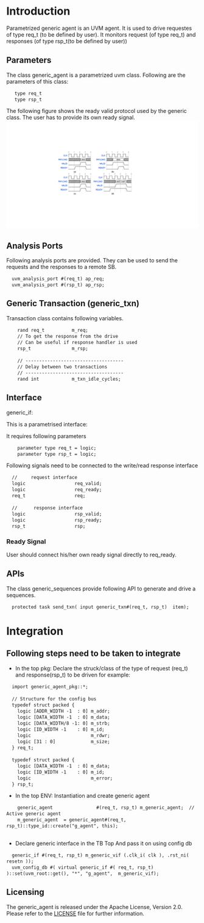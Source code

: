 # Introduction 

Parametrized generic agent is an UVM agent. 
It is used to drive requestes of type req_t (to be defined by user). It monitors request (of type req_t) and responses (of type rsp_t(to be defined by user)) 

## Parameters
The class generic_agent is a parametrized uvm class. 
Following are the parameters of this class: 
```
   type req_t
   type rsp_t
```
The following figure shows the ready valid protocol used by the generic class. The user has to provide its own ready signal. 
![Ready Valid Protocol](Images/Ready_Valid.PNG)

## Analysis Ports

Following analysis ports are provided. They can be used to send the requests and the responses to a remote SB.  
```
  uvm_analysis_port #(req_t) ap_req;
  uvm_analysis_port #(rsp_t) ap_rsp;
```
## Generic Transaction (generic_txn)
Transaction class contains following variables. 

```
    rand req_t          m_req;
    // To get the response from the drive
    // Can be useful if response handler is used 
    rsp_t               m_rsp;

    // ------------------------------------
    // Delay between two transactions
    // ------------------------------------
    rand int            m_txn_idle_cycles;
```

 
## Interface 
generic_if: 

This is a parametrised interface:

It requires following parameters

```
    parameter type req_t = logic;
    parameter type rsp_t = logic;
```

Following signals need to be connected to the write/read response interface

```
  //     request interface
  logic                  req_valid;
  logic                  req_ready;
  req_t                  req;

  //      response interface
  logic                  rsp_valid;
  logic                  rsp_ready;
  rsp_t                  rsp;
```
### Ready Signal 
User should connect his/her own ready signal directly to req_ready.

## APIs
The class generic_sequences provide following API to generate and drive a sequences. 
```
  protected task send_txn( input generic_txn#(req_t, rsp_t)  item);
```
# Integration

## Following steps need to be taken to integrate
 * In the top pkg: Declare the struck/class of the type of request (req_t) and response(rsp_t) to be driven for example:  
```
  import generic_agent_pkg::*;
  
  // Structure for the config bus
  typedef struct packed {
    logic [ADDR_WIDTH -1  : 0] m_addr;
    logic [DATA_WIDTH -1  : 0] m_data;
    logic [DATA_WIDTH/8 -1: 0] m_strb;
    logic [ID_WIDTH -1    : 0] m_id;
    logic                      m_rdwr;
    logic [31 : 0]             m_size;
  } req_t;

  typedef struct packed {
    logic [DATA_WIDTH -1  : 0] m_data;
    logic [ID_WIDTH -1    : 0] m_id;
    logic                      m_error;
  } rsp_t;

```
 * In the top ENV: Instantiation and create generic agent
```
    generic_agent                #(req_t, rsp_t) m_generic_agent;  // Active generic agent
    m_generic_agent  = generic_agent#(req_t, rsp_t)::type_id::create("g_agent", this);


```

 * Declare generic interface in the TB Top And pass it on using config db 
```
  generic_if #(req_t, rsp_t) m_generic_vif (.clk_i( clk ), .rst_ni( resetn )); 
  uvm_config_db #( virtual generic_if #( req_t, rsp_t) )::set(uvm_root::get(), "*", "g_agent",  m_generic_vif);
```

## Licensing
The generic_agent is released under the Apache License, Version 2.0.
Please refer to the [LICENSE](LICENSE) file for further information.

